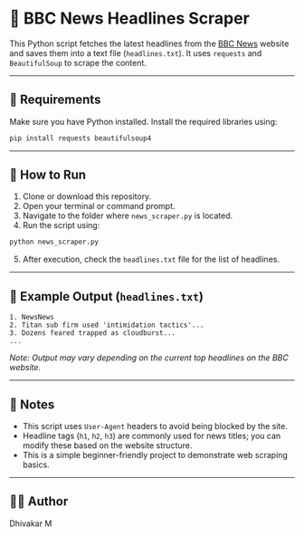 # 📰 BBC News Headlines Scraper

This Python script fetches the latest headlines from the [BBC News](https://www.bbc.com/news) website and saves them into a text file (`headlines.txt`). It uses `requests` and `BeautifulSoup` to scrape the content.


---

## 🔧 Requirements

Make sure you have Python installed. Install the required libraries using:

```bash
pip install requests beautifulsoup4
```

---

## 🚀 How to Run

1. Clone or download this repository.
2. Open your terminal or command prompt.
3. Navigate to the folder where `news_scraper.py` is located.
4. Run the script using:

```bash
python news_scraper.py
```

5. After execution, check the `headlines.txt` file for the list of headlines.

---

## 📄 Example Output (`headlines.txt`)

```
1. NewsNews
2. Titan sub firm used 'intimidation tactics'...
3. Dozens feared trapped as cloudburst...
...
```

*Note: Output may vary depending on the current top headlines on the BBC website.*

---

## 📌 Notes

- This script uses `User-Agent` headers to avoid being blocked by the site.
- Headline tags (`h1`, `h2`, `h3`) are commonly used for news titles; you can modify these based on the website structure.
- This is a simple beginner-friendly project to demonstrate web scraping basics.

---




## 👨‍💻 Author

Dhivakar M
